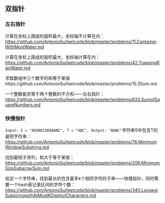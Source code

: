 ## 双指针
### 左右指针
计算在坐标上围成的面积最大，坐标轴不计算在内：https://github.com/AntonioSu/leetcode/blob/master/problems/11.ContainerWithMostWater.md  

计算在坐标上围成的面积最大，坐标轴计算在内：https://github.com/AntonioSu/leetcode/blob/master/problems/42.TrappingRainWater.md  

求取数组中三个数字的和等于某值https://github.com/AntonioSu/leetcode/blob/master/problems/15.3Sum.md   

一个整数能否等于两个整数的平方和——左右指针：https://github.com/AntonioSu/leetcode/blob/master/problems/633.SumofSquareNumbers.md



### 快慢指针  

`Input: S = "ADOBECODEBANC", T = "ABC", Output: "BANC"`字符串S中包含T的最短字符串：https://github.com/AntonioSu/leetcode/blob/master/problems/76.MinimumWindowSubstring.md  

找到最短子序列，和大于等于某值：https://github.com/AntonioSu/leetcode/blob/master/problems/209.MinimumSizeSubarraySum.md

给定一个字符串，找到最长的包含最多k个相同字符的子串——快慢指针，同时需要一个hash表记录区间的字符个数：https://github.com/AntonioSu/leetcode/blob/master/problems/340.LongestSubstringwithAtMostKDistinctCharacters.md

